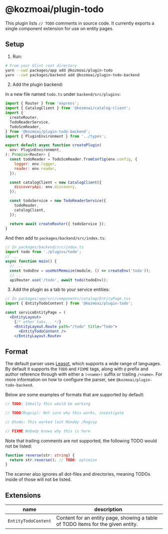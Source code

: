 # @kozmoai/plugin-todo

This plugin lists `// TODO` comments in source code. It currently exports a single component extension for use on entity pages.

## Setup

1. Run:

```bash
# From your Glint root directory
yarn --cwd packages/app add @kozmoai/plugin-todo
yarn --cwd packages/backend add @kozmoai/plugin-todo-backend
```

2. Add the plugin backend:

In a new file named `todo.ts` under `backend/src/plugins`:

```js
import { Router } from 'express';
import { CatalogClient } from '@kozmoai/catalog-client';
import {
  createRouter,
  TodoReaderService,
  TodoScmReader,
} from '@kozmoai/plugin-todo-backend';
import { PluginEnvironment } from '../types';

export default async function createPlugin(
  env: PluginEnvironment,
): Promise<Router> {
  const todoReader = TodoScmReader.fromConfig(env.config, {
    logger: env.logger,
    reader: env.reader,
  });

  const catalogClient = new CatalogClient({
    discoveryApi: env.discovery,
  });

  const todoService = new TodoReaderService({
    todoReader,
    catalogClient,
  });

  return await createRouter({ todoService });
}
```

And then add to `packages/backend/src/index.ts`:

```js
// In packages/backend/src/index.ts
import todo from './plugins/todo';
// ...
async function main() {
  // ...
  const todoEnv = useHotMemoize(module, () => createEnv('todo'));
  // ...
  apiRouter.use('/todo', await todo(todoEnv));
```

3. Add the plugin as a tab to your service entities:

```jsx
// In packages/app/src/components/catalog/EntityPage.tsx
import { EntityTodoContent } from '@kozmoai/plugin-todo';

const serviceEntityPage = (
  <EntityLayout>
    {/* other tabs... */}
    <EntityLayout.Route path="/todo" title="Todo">
      <EntityTodoContent />
    </EntityLayout.Route>
```

## Format

The default parser uses [Leasot](https://github.com/pgilad/leasot), which supports a wide range of languages. By default it supports the `TODO` and `FIXME` tags, along with `@` prefix and author reference through with either a `(<name>)` suffix or trailing `/<name>`. For more information on how to configure the parser, see `@kozmoai/plugin-todo-backend`.

Below are some examples of formats that are supported by default:

```ts
// TODO: Ideally this would be working

// TODO(Rugvip): Not sure why this works, investigate

// @todo: This worked last Monday /Rugvip

// FIXME Nobody knows why this is here
```

Note that trailing comments are not supported, the following TODO would not be listed:

```ts
function reverse(str: string) {
  return str.reverse(); // TODO: optimize
}
```

The scanner also ignores all dot-files and directories, meaning TODOs inside of those will not be listed.

## Extensions

| name                | description                                                                     |
| ------------------- | ------------------------------------------------------------------------------- |
| `EntityTodoContent` | Content for an entity page, showing a table of TODO items for the given entity. |
